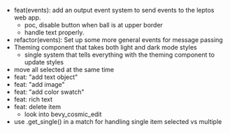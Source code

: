 - feat(events): add an output event system to send events to the leptos web app.
  - poc, disable button when ball is at upper border
  - handle text properly.
- refactor(events): Set up some more general events for message passing
- Theming component that takes both light and dark mode styles
  - single system that tells everything with the theming component to update styles
- move all selected at the same time
- feat: "add text object"
- feat: "add image"
- feat: "add color swatch"
- feat: rich text
- feat: delete item
  - look into bevy_cosmic_edit
- use .get_single() in a match for handling single item selected vs multiple